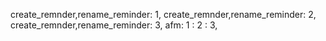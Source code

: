create_remnder,rename_reminder: 1, create_remnder,rename_reminder: 2, create_remnder,rename_reminder: 3, 
afm: 1 : 2 : 3, 
